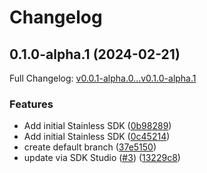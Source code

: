 # Changelog

## 0.1.0-alpha.1 (2024-02-21)

Full Changelog: [v0.0.1-alpha.0...v0.1.0-alpha.1](https://github.com/meorphis-test/test-repo-4/compare/v0.0.1-alpha.0...v0.1.0-alpha.1)

### Features

* Add initial Stainless SDK ([0b98289](https://github.com/meorphis-test/test-repo-4/commit/0b98289eda94f703f0752191734f8c462934404e))
* Add initial Stainless SDK ([0c45214](https://github.com/meorphis-test/test-repo-4/commit/0c452142e5aa4fc0d57cd28c826e766f771abe1b))
* create default branch ([37e5150](https://github.com/meorphis-test/test-repo-4/commit/37e5150fa7507ee15adc3e24b1770e6d71166299))
* update via SDK Studio ([#3](https://github.com/meorphis-test/test-repo-4/issues/3)) ([13229c8](https://github.com/meorphis-test/test-repo-4/commit/13229c82fe8baa32e99cf977e95d167261731037))
